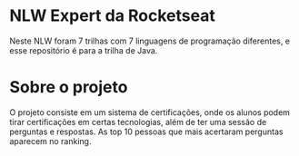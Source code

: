 # NLW Expert da Rocketseat

<p>Neste NLW foram 7 trilhas com 7 linguagens de programação diferentes, e esse repositório é para a trilha de Java.</p>

# Sobre o projeto

<p>O projeto consiste em um sistema de certificações, onde os alunos podem tirar certificações em certas tecnologias, além de ter uma sessão de perguntas e respostas. As top 10 pessoas que mais acertaram perguntas aparecem no ranking.</p>
